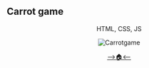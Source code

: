 ## Carrot game
<div align='center'>
HTML, CSS, JS

![Carrotgame](https://user-images.githubusercontent.com/101634719/208096853-5be85c54-07ca-43d9-9414-57b9ab41c765.gif)

[-->🏠<--](https://parkingbox.github.io/CarrotGame/)
</div>

